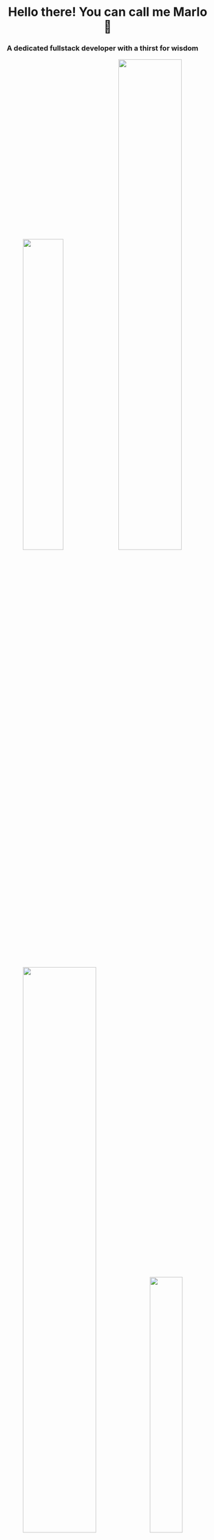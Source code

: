 <div id="user-content-toc">
  <ul align="center" style="list-style: none;">
    <summary>
      <h1>Hello there! You can call me Marlo 🐻</h1>
    </summary>
  </ul>
</div>

<h3 align="center">A dedicated fullstack developer with a thirst for wisdom</h3>

<div align="center">
    <img width=43% src="https://github-profile-trophy.vercel.app/?username=marloikhodi&theme=dracula&margin-w=5&margin-h=5&column=4&no-frame=true"/>
    <img width=54% src="https://github-readme-streak-stats.herokuapp.com/?user=marloikhodi&theme=dracula&hide_border=true"/>    
    <img width="58%" src="https://github-readme-stats.vercel.app/api?username=marloikhodi&show_icons=true&locale=en&theme=dracula&hide_border=true"/> 
    <img  width="39%" src="https://github-readme-stats.vercel.app/api/top-langs?username=marloikhodi&show_icons=true&locale=en&theme=dracula&hide_border=true&layout=donut" />
</div>

<h3 align="left">Currently learning:</h3>

<a href="https://skillicons.dev/" target="_blank"><img src="https://skillicons.dev/icons?i=git,html,css,js,py,react,figma" alt="Linguagens e Ferramentas"></a>

<p><b>Building my skills in these programming languages and applications, with an emphasis on frontend development.</b></p>

<h3 align="left">Where to find me:</h3>
<a href="https://www.linkedin.com/in/deivid-marlon/" target="_blank"><img src="https://skillicons.dev/icons?i=linkedin" alt="Linkedin Icon"></a>
<a href="https://www.instagram.com/marlon.serafim" target="_blank"><img src="https://skillicons.dev/icons?i=instagram" alt="Instagram Icon"></a>
